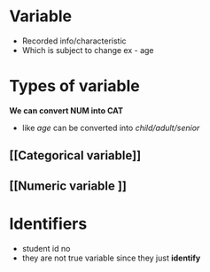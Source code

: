 # Variable
- Recorded info/characteristic 
- Which is subject to change ex - age

# Types of variable
**We can convert NUM into CAT**
- like *age* can be converted into *child/adult/senior*
## [[Categorical variable]]
## [[Numeric variable ]]

# Identifiers 
- student id no
- they are not true variable since they just **identify**


